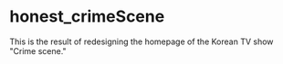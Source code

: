 # honest_crimeScene
This is the result of redesigning the homepage of the Korean TV show "Crime scene."
